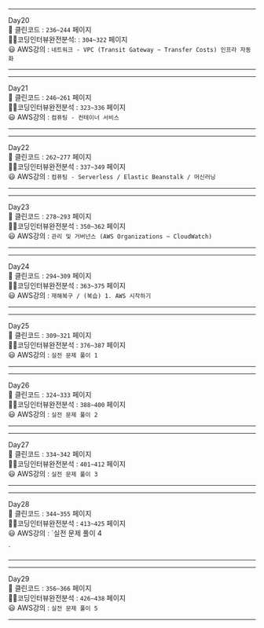 

-----
Day20 
<br>
📕    클린코드       : `236~244` 페이지<br>
👨‍💻코딩인터뷰완전분석: : `304~322` 페이지<br>
😃    AWS강의       : `네트워크 - VPC (Transit Gateway ~ Transfer Costs) 인프라 자동화`<br>

-----

-----
Day21
<br>
📕    클린코드       : `246~261` 페이지 <br>
👨‍💻코딩인터뷰완전분석 : `323~336` 페이지 <br>
😃    AWS강의       : `컴퓨팅 - 컨테이너 서비스` <br>

---

---
Day22
<br>
📕    클린코드       : `262~277` 페이지<br>
👨‍💻코딩인터뷰완전분석 : `337~349` 페이지<br>
😃    AWS강의       : `컴퓨팅 - Serverless / Elastic Beanstalk / 머신러닝
` <br>

---

---
Day23<br>
📕    클린코드       : `278~293` 페이지<br>
👨‍💻코딩인터뷰완전분석 : `350~362` 페이지<br>
😃    AWS강의       : `관리 및 거버넌스 (AWS Organizations ~ CloudWatch)` <br>

---

---
Day24<br>
📕    클린코드       : `294~309` 페이지<br>
👨‍💻코딩인터뷰완전분석 : `363~375` 페이지<br>
😃    AWS강의       : `재해복구 / (복습) 1. AWS 시작하기`<br>

---

---
Day25<br>
📕    클린코드       : `309~321` 페이지<br>
👨‍💻코딩인터뷰완전분석 : `376~387` 페이지<br>
😃    AWS강의       : `실전 문제 풀이 1
`<br>

---

---
Day26<br>
📕    클린코드       : `324~333` 페이지<br>
👨‍💻코딩인터뷰완전분석 : `388~400` 페이지<br>
😃    AWS강의       : `실전 문제 풀이 2
`<br>

---

---
Day27<br>
📕    클린코드       : `334~342` 페이지<br>
👨‍💻코딩인터뷰완전분석 : `401~412` 페이지<br>
😃    AWS강의       : `실전 문제 풀이 3
`<br>

---

---
Day28<br>
📕    클린코드       : `344~355` 페이지<br>
👨‍💻코딩인터뷰완전분석 : `413~425` 페이지<br>
😃    AWS강의       : `실전 문제 풀이 4

`<br>

---

---
Day29<br>
📕    클린코드       : `356~366` 페이지<br>
👨‍💻코딩인터뷰완전분석 : `426~438` 페이지<br>
😃    AWS강의       : `실전 문제 풀이 5`<br>

---
